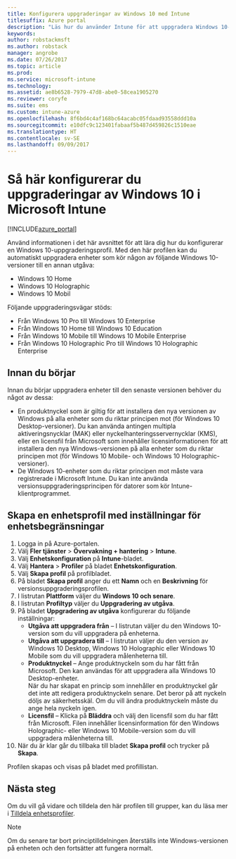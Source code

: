 ```yaml
---
title: Konfigurera uppgraderingar av Windows 10 med Intune
titlesuffix: Azure portal
description: "Läs hur du använder Intune för att uppgradera Windows 10-enheter som du hanterar till andra versioner.”"
keywords: 
author: robstackmsft
ms.author: robstack
manager: angrobe
ms.date: 07/26/2017
ms.topic: article
ms.prod: 
ms.service: microsoft-intune
ms.technology: 
ms.assetid: ae8b6528-7979-47d8-abe0-58cea1905270
ms.reviewer: coryfe
ms.suite: ems
ms.custom: intune-azure
ms.openlocfilehash: 8f6bd4c4af168bc64acabc05fdaad93558ddd10a
ms.sourcegitcommit: e10dfc9c123401fabaaf5b487d459826c1510eae
ms.translationtype: HT
ms.contentlocale: sv-SE
ms.lasthandoff: 09/09/2017
---
```

# <a name="how-to-configure-windows-10-edition-upgrades-in-microsoft-intune"></a>Så här konfigurerar du uppgraderingar av Windows 10 i Microsoft Intune

[!INCLUDE[azure_portal](./includes/azure_portal.md)]

Använd informationen i det här avsnittet för att lära dig hur du konfigurerar en Windows 10-uppgraderingsprofil. Med den här profilen kan du automatiskt uppgradera enheter som kör någon av följande Windows 10-versioner till en annan utgåva:

- Windows 10 Home
- Windows 10 Holographic
- Windows 10 Mobil


Följande uppgraderingsvägar stöds:

- Från Windows 10 Pro till Windows 10 Enterprise
- Från Windows 10 Home till Windows 10 Education
- Från Windows 10 Mobile till Windows 10 Mobile Enterprise
- Från Windows 10 Holographic Pro till Windows 10 Holographic Enterprise


## <a name="before-you-start"></a>Innan du börjar
Innan du börjar uppgradera enheter till den senaste versionen behöver du något av dessa:

- En produktnyckel som är giltig för att installera den nya versionen av Windows på alla enheter som du riktar principen mot (för Windows 10 Desktop-versioner). Du kan använda antingen multipla aktiveringsnycklar (MAK) eller nyckelhanteringsservernycklar (KMS), eller en licensfil från Microsoft som innehåller licensinformationen för att installera den nya Windows-versionen på alla enheter som du riktar principen mot (för Windows 10 Mobile- och Windows 10 Holographic-versioner).
- De Windows 10-enheter som du riktar principen mot måste vara registrerade i Microsoft Intune. Du kan inte använda versionsuppgraderingsprincipen för datorer som kör Intune-klientprogrammet.

## <a name="create-a-device-profile-containing-device-restriction-settings"></a>Skapa en enhetsprofil med inställningar för enhetsbegränsningar

1. Logga in på Azure-portalen.
2. Välj **Fler tjänster** > **Övervakning + hantering** > **Intune**.
3. Välj **Enhetskonfiguration** på **Intune**-bladet.
2. Välj **Hantera** > **Profiler** på bladet **Enhetskonfiguration**.
3. Välj **Skapa profil** på profilbladet.
4. På bladet **Skapa profil** anger du ett **Namn** och en **Beskrivning** för versionsuppgraderingsprofilen.
5. I listrutan **Plattform** väljer du **Windows 10 och senare**.
6. I listrutan **Profiltyp** väljer du **Uppgradering av utgåva**.
7. På bladet **Uppgradering av utgåva** konfigurerar du följande inställningar:
    - **Utgåva att uppgradera från** – I listrutan väljer du den Windows 10-version som du vill uppgradera på enheterna.
    - **Utgåva att uppgradera till** – I listrutan väljer du den version av Windows 10 Desktop, Windows 10 Holographic eller Windows 10 Mobile som du vill uppgradera målenheterna till.
    - **Produktnyckel** – Ange produktnyckeln som du har fått från Microsoft. Den kan användas för att uppgradera alla Windows 10 Desktop-enheter.<br>När du har skapat en princip som innehåller en produktnyckel går det inte att redigera produktnyckeln senare. Det beror på att nyckeln döljs av säkerhetsskäl. Om du vill ändra produktnyckeln måste du ange hela nyckeln igen.
    - **Licensfil** – Klicka på **Bläddra** och välj den licensfil som du har fått från Microsoft. Filen innehåller licensinformation för den Windows Holographic- eller Windows 10 Mobile-version som du vill uppgradera målenheterna till.
8. När du är klar går du tillbaka till bladet **Skapa profil** och trycker på **Skapa**.

Profilen skapas och visas på bladet med profillistan.

## <a name="next-steps"></a>Nästa steg

Om du vill gå vidare och tilldela den här profilen till grupper, kan du läsa mer i [Tilldela enhetsprofiler](device-profile-assign.md).

>[!NOTE]
>Om du senare tar bort principtilldelningen återställs inte Windows-versionen på enheten och den fortsätter att fungera normalt.

